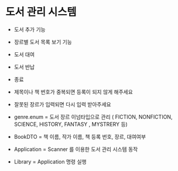 # 도서 관리 시스템

- 도서 추가 기능
- 장르별 도서 목록 보기 기능
- 도서 대여
- 도서 반납
- 종료


- 제목이나 책 번호가 중복되면 등록이 되지 않게 해주세요
- 잘못된 장르가 입력되면 다시 입력 받아주세요

- genre.enum = 도서 장르 이넘타입으로 관리
  ( FICTION, NONFICTION, SCIENCE, HISTORY, FANTASY , MYSTRERY 등)

- BookDTO = 책 이름, 작가 이름, 책 등록 번호, 장르, 대여여부

- Application = Scanner 를 이용한 도서 관리 시스템 동작

- Library = Application 명령 실행